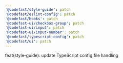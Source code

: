 ```yaml
---
'@codefast/style-guide': patch
'@codefast/eslint-config': patch
'@codefast/hooks': patch
'@codefast-ui/checkbox-group': patch
'@codefast-ui/input': patch
'@codefast-ui/input-number': patch
'@codefast/typescript-config': patch
'@codefast/ui': patch
---
```


feat(style-guide): update TypeScript config file handling
